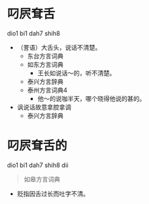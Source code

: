 # 叼屄耷舌
dio1 bi1 dah7 shih8
+ （詈语）大舌头，说话不清楚。
  * 东台方言词典
  * 如东方言词典
    - 王长如说话～的，听不清楚。
  * 泰兴方言辞典
  * 泰州方言词典4
    - 他～的说咖半天，哪个晓得他说的甚的。
+ 讽说话故意拿腔拿调
  * 泰兴方言辞典


# 叼屄耷舌的
dio1 bi1 dah7 shih8 dii
> 如皋方言词典
- 贬指因舌过长而吐字不清。
